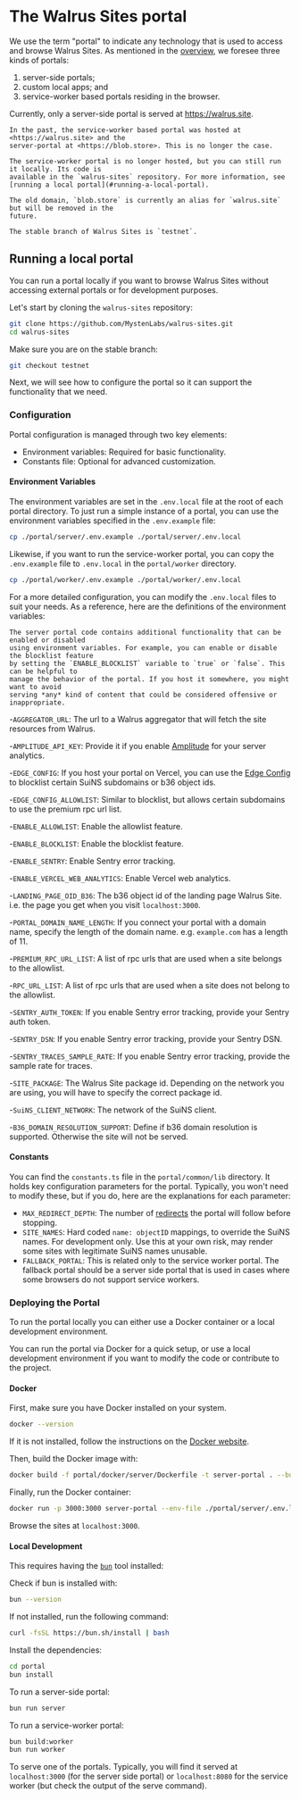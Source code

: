 # The Walrus Sites portal

We use the term "portal" to indicate any technology that is used to access and browse Walrus Sites.
As mentioned in the [overview](./overview.md#the-site-rendering-path), we foresee three kinds of
portals:

1. server-side portals;
1. custom local apps; and
1. service-worker based portals residing in the browser.

Currently, only a server-side portal is served at <https://walrus.site>.

```admonish note title="Hosting of the service worker"
In the past, the service-worker based portal was hosted at <https://walrus.site> and the
server-portal at <https://blob.store>. This is no longer the case.

The service-worker portal is no longer hosted, but you can still run it locally. Its code is
available in the `walrus-sites` repository. For more information, see
[running a local portal](#running-a-local-portal).

The old domain, `blob.store` is currently an alias for `walrus.site` but will be removed in the
future.
```

```admonish danger title="Walrus Sites stable branch"
The stable branch of Walrus Sites is `testnet`.
```

## Running a local portal

You can run a portal locally if you want to browse Walrus Sites without accessing
external portals or for development purposes.

Let's start by cloning the `walrus-sites` repository:

```bash
git clone https://github.com/MystenLabs/walrus-sites.git
cd walrus-sites
```

Make sure you are on the stable branch:

``` sh
git checkout testnet
```

Next, we will see how to configure the portal so it can support the functionality that
we need.

### Configuration

Portal configuration is managed through two key elements:

- Environment variables: Required for basic functionality.
- Constants file: Optional for advanced customization.

#### Environment Variables

The environment variables are set in the `.env.local` file at the root of each portal directory.
To just run a simple instance of a portal, you can use the environment variables specified
in the `.env.example` file:

```sh
cp ./portal/server/.env.example ./portal/server/.env.local
```

Likewise, if you want to run the service-worker portal, you can copy the `.env.example` file to
`.env.local` in the `portal/worker` directory.

```sh
cp ./portal/worker/.env.example ./portal/worker/.env.local
```

For a more detailed configuration, you can modify the `.env.local` files to suit your needs.
As a reference, here are the definitions of the environment variables:

```admonish note
The server portal code contains additional functionality that can be enabled or disabled
using environment variables. For example, you can enable or disable the blocklist feature
by setting the `ENABLE_BLOCKLIST` variable to `true` or `false`. This can be helpful to
manage the behavior of the portal. If you host it somewhere, you might want to avoid
serving *any* kind of content that could be considered offensive or inappropriate.
```

-`AGGREGATOR_URL`: The url to a Walrus aggregator that will fetch the site resources from Walrus.

-`AMPLITUDE_API_KEY`: Provide it if you enable [Amplitude](https://amplitude.com/) for your server
analytics.

-`EDGE_CONFIG`: If you host your portal on Vercel, you can use the [Edge Config][edge-config] to
blocklist certain SuiNS subdomains or b36 object ids.

-`EDGE_CONFIG_ALLOWLIST`: Similar to blocklist, but allows certain subdomains to use the premium rpc
url list.

-`ENABLE_ALLOWLIST`: Enable the allowlist feature.

-`ENABLE_BLOCKLIST`: Enable the blocklist feature.

-`ENABLE_SENTRY`: Enable Sentry error tracking.

-`ENABLE_VERCEL_WEB_ANALYTICS`: Enable Vercel web analytics.

-`LANDING_PAGE_OID_B36`: The b36 object id of the landing page Walrus Site. i.e. the page you get
when you visit `localhost:3000`.

-`PORTAL_DOMAIN_NAME_LENGTH`: If you connect your portal with a domain name, specify the length of
the domain name. e.g. `example.com` has a length of 11.

-`PREMIUM_RPC_URL_LIST`: A list of rpc urls that are used when a site belongs to the allowlist.

-`RPC_URL_LIST`: A list of rpc urls that are used when a site does not belong to the allowlist.

-`SENTRY_AUTH_TOKEN`: If you enable Sentry error tracking, provide your Sentry auth token.

-`SENTRY_DSN`: If you enable Sentry error tracking, provide your Sentry DSN.

-`SENTRY_TRACES_SAMPLE_RATE`: If you enable Sentry error tracking, provide the sample rate for
traces.

-`SITE_PACKAGE`: The Walrus Site package id. Depending on the network you are using, you will
have to specify the correct package id.

-`SuiNS_CLIENT_NETWORK`: The network of the SuiNS client.

-`B36_DOMAIN_RESOLUTION_SUPPORT`: Define if b36 domain resolution is supported. Otherwise the
site will not be served.

#### Constants

You can find the `constants.ts` file in the `portal/common/lib` directory. It holds key
configuration parameters for the portal. Typically, you won't need to modify these, but if you do,
here are the explanations for each parameter:

- `MAX_REDIRECT_DEPTH`: The number of [redirects](./redirects.md) the portal will follow
  before stopping.
- `SITE_NAMES`: Hard coded `name: objectID` mappings, to override the SuiNS names. For development
  only. Use this at your own risk, may render some sites with legitimate SuiNS names unusable.
- `FALLBACK_PORTAL`: This is related only to the service worker portal. The fallback portal should
be a server side portal that is used in cases where some browsers do not support service workers.

### Deploying the Portal

To run the portal locally you can either use a Docker container or a local development environment.

You can run the portal via Docker for a quick setup, or use a local development environment if you
want to modify the code or contribute to the project.

#### Docker

First, make sure you have Docker installed on your system.

```sh
docker --version
```

If it is not installed, follow the instructions on the [Docker website][get-docker].

Then, build the Docker image with:

```sh
docker build -f portal/docker/server/Dockerfile -t server-portal . --build-arg ENABLE_SENTRY=false --no-cache
```

Finally, run the Docker container:

```sh
docker run -p 3000:3000 server-portal --env-file ./portal/server/.env.local
```

Browse the sites at `localhost:3000`.

#### Local Development

This requires having the [`bun`](https://bun.sh/) tool installed:

Check if bun is installed with:

``` sh
bun --version
```

If not installed, run the following command:

```sh
curl -fsSL https://bun.sh/install | bash
```

Install the dependencies:

```sh
cd portal
bun install
```

To run a server-side portal:

```sh
bun run server
```

To run a service-worker portal:

```sh
bun build:worker
bun run worker
```

To serve one of the portals. Typically, you will find it served at `localhost:3000` (for the server
side portal) or `localhost:8080` for the service worker (but check the output of the serve
command).

[get-docker]: https://docs.docker.com/get-docker/
[edge-config]: https://vercel.com/docs/edge-config
